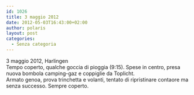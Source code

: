 ```yaml
---
id: 1026
title: 3 maggio 2012
date: 2012-05-03T16:43:00+02:00
author: polaris
layout: post
categories:
  - Senza categoria
---
```

3 maggio 2012, Harlingen  
Tempo coperto, qualche goccia di pioggia (9:15). Spese in centro, presa nuova bombola camping-gaz e coppiglie da Toplicht.  
Armato genoa, prova trinchetta e volanti, tentato di ripristinare contaore ma senza successo. Sempre coperto.